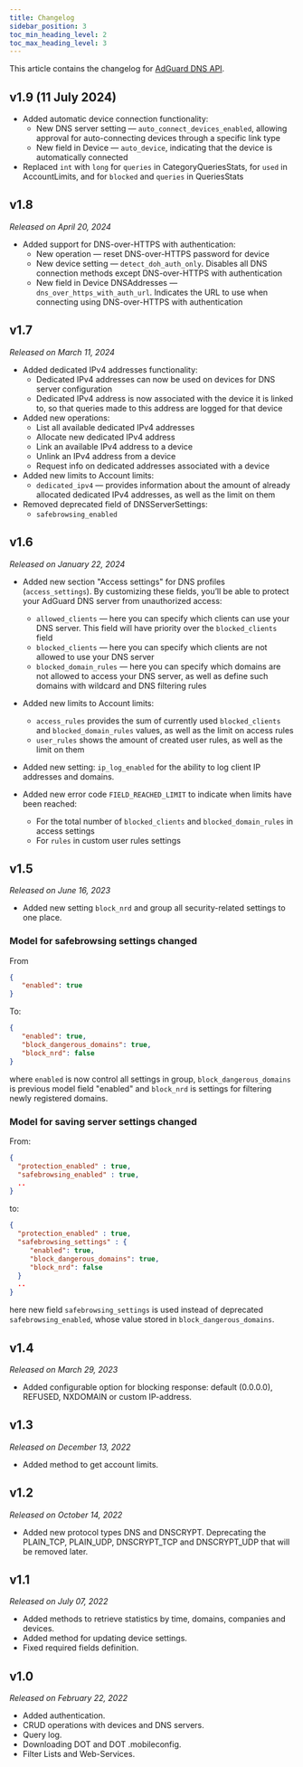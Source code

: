 ```yaml
---
title: Changelog
sidebar_position: 3
toc_min_heading_level: 2
toc_max_heading_level: 3
---
```


<!--
    Changelog is from here:
    https://api.adguard-dns.io/static/api/CHANGELOG.md
-->

This article contains the changelog for [AdGuard DNS API](private-dns/api/overview.md).

## v1.9 (11 July 2024)

- Added automatic device connection functionality:
  - New DNS server setting — `auto_connect_devices_enabled`, allowing approval for auto-connecting devices through a specific link type
  - New field in Device — `auto_device`, indicating that the device is automatically connected
- Replaced `int` with `long` for `queries` in CategoryQueriesStats, for `used` in AccountLimits, and for `blocked` and `queries` in QueriesStats

## v1.8

_Released on April 20, 2024_

- Added support for DNS-over-HTTPS with authentication:
  - New operation — reset DNS-over-HTTPS password for device
  - New device setting — `detect_doh_auth_only`. Disables all DNS connection methods except DNS-over-HTTPS with authentication
  - New field in Device DNSAddresses — `dns_over_https_with_auth_url`. Indicates the URL to use when connecting using DNS-over-HTTPS with authentication

## v1.7

_Released on March 11, 2024_

- Added dedicated IPv4 addresses functionality:
  - Dedicated IPv4 addresses can now be used on devices for DNS server configuration
  - Dedicated IPv4 address is now associated with the device it is linked to, so that queries made to this address are logged for that device
- Added new operations:
  - List all available dedicated IPv4 addresses
  - Allocate new dedicated IPv4 address
  - Link an available IPv4 address to a device
  - Unlink an IPv4 address from a device
  - Request info on dedicated addresses associated with a device
- Added new limits to Account limits:
  - `dedicated_ipv4` — provides information about the amount of already allocated dedicated IPv4 addresses, as well as the limit on them
- Removed deprecated field of DNSServerSettings:
  - `safebrowsing_enabled`

## v1.6

_Released on January 22, 2024_

- Added new section "Access settings" for DNS profiles (`access_settings`). By customizing these fields, you’ll be able to protect your AdGuard DNS server from unauthorized access:

  - `allowed_clients` — here you can specify which clients can use your DNS server. This field will have priority over the `blocked_clients` field
  - `blocked_clients` — here you can specify which clients are not allowed to use your DNS server
  - `blocked_domain_rules` — here you can specify which domains are not allowed to access your DNS server, as well as define such domains with wildcard and DNS filtering rules

- Added new limits to Account limits:

  - `access_rules` provides the sum of currently used `blocked_clients` and `blocked_domain_rules` values, as well as the limit on access rules
  - `user_rules` shows the amount of created user rules, as well as the limit on them

- Added new setting: `ip_log_enabled` for the ability to log client IP addresses and domains.

- Added new error code `FIELD_REACHED_LIMIT` to indicate when limits have been reached:

  - For the total number of `blocked_clients` and `blocked_domain_rules` in access settings
  - For `rules` in custom user rules settings

## v1.5

_Released on June 16, 2023_

- Added new setting `block_nrd` and group all security-related settings to one place.

### Model for safebrowsing settings changed

From

```json
{
   "enabled": true
}
```

To:

```json
{
   "enabled": true,
   "block_dangerous_domains": true,
   "block_nrd": false
}
```

where `enabled` is now control all settings in group, `block_dangerous_domains` is previous model field "enabled" and `block_nrd` is settings for filtering newly registered domains.

### Model for saving server settings changed

From:

```json
{
  "protection_enabled" : true,
  "safebrowsing_enabled" : true,
  ..
}
```

to:

```json
{
  "protection_enabled" : true,
  "safebrowsing_settings" : {
     "enabled": true,
     "block_dangerous_domains": true,
     "block_nrd": false
  }
  ..
}
```

here new field `safebrowsing_settings` is used instead of deprecated `safebrowsing_enabled`, whose value stored in `block_dangerous_domains`.

## v1.4

_Released on March 29, 2023_

- Added configurable option for blocking response: default (0.0.0.0), REFUSED, NXDOMAIN or custom IP-address.

## v1.3

_Released on December 13, 2022_

- Added method to get account limits.

## v1.2

_Released on October 14, 2022_

- Added new protocol types DNS and DNSCRYPT. Deprecating the PLAIN_TCP, PLAIN_UDP, DNSCRYPT_TCP and DNSCRYPT_UDP that will be removed later.

## v1.1

_Released on July 07, 2022_

- Added methods to retrieve statistics by time, domains, companies and devices.
- Added method for updating device settings.
- Fixed required fields definition.

## v1.0

_Released on February 22, 2022_

- Added authentication.
- CRUD operations with devices and DNS servers.
- Query log.
- Downloading DOT and DOT .mobileconfig.
- Filter Lists and Web-Services.
